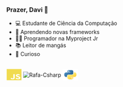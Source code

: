 ### Prazer, Davi 👋

- 💻 Estudante de Ciência da Computação
- 🤖 Aprendendo novas frameworks
- 🤸‍♀️ Programador na Myproject Jr
- 📚 Leitor de mangás 
- 🧠 Curioso
<div style="display: inline_block"><br>
  <img align="center" alt="Rafa-Js" height="30" width="40" src="https://raw.githubusercontent.com/devicons/devicon/master/icons/javascript/javascript-plain.svg">
  <img align="center" alt="Rafa-Csharp" height="40" width="50" src="https://cdn.jsdelivr.net/gh/devicons/devicon/icons/java/java-original-wordmark.svg">
  <img align="center" alt="Rafa-Python" height="30" width="40" src="https://raw.githubusercontent.com/devicons/devicon/master/icons/python/python-original.svg">

</div>
